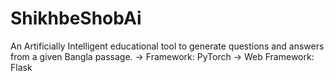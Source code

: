 # ShikhbeShobAi
An Artificially Intelligent educational tool to generate questions and answers from a given Bangla passage.
-> Framework: PyTorch
-> Web Framework: Flask
